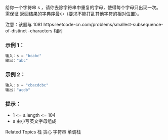 
给你一个字符串 s ，请你去除字符串中重复的字母，使得每个字母只出现一次。需保证 返回结果的字典序最小（要求不能打乱其他字符的相对位置）。

注意：该题与 1081 https:leetcode-cn.com/problems/smallest-subsequence-of-distinct
-characters 相同



### 示例 1：


```cpp
输入：s = "bcabc"
输出："abc"
```


### 示例 2：


```cpp
输入：s = "cbacdcbc"
输出："acdb"
```



### 提示：


* 1 <= s.length <= 104
* s 由小写英文字母组成

 Related Topics 栈 贪心 字符串 单调栈

